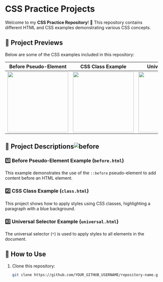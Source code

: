 # CSS Practice Projects

Welcome to my **CSS Practice Repository**! 🚀 This repository contains different HTML and CSS examples demonstrating various CSS concepts.

## 📌 Project Previews

Below are some of the CSS examples included in this repository:

| **Before Pseudo-Element** | **CSS Class Example** | **Universal Selector** |
|--------------------------|----------------------|----------------------|
| <img width="200" src="https://raw.githubusercontent.com/YOUR_GITHUB_USERNAME/YOUR_REPOSITORY/main/images/before-html-example.jpg" /> | <img width="200" src="https://raw.githubusercontent.com/YOUR_GITHUB_USERNAME/YOUR_REPOSITORY/main/images/class-html-example.jpg" /> | <img width="200" src="https://raw.githubusercontent.com/YOUR_GITHUB_USERNAME/YOUR_REPOSITORY/main/images/universal-html-example.jpg" /> |

## 📝 Project Descriptions![before](https://github.com/user-attachments/assets/78f603bf-0a6e-4b21-af66-b85c832081cf)


### **1️⃣ Before Pseudo-Element Example (`before.html`)**
This example demonstrates the use of the `::before` pseudo-element to add content before an HTML element.

### **2️⃣ CSS Class Example (`class.html`)**
This project shows how to apply styles using CSS classes, highlighting a paragraph with a blue background.

### **3️⃣ Universal Selector Example (`universal.html`)**
The universal selector (`*`) is used to apply styles to all elements in the document.

## 🚀 How to Use
1. Clone this repository:
   ```bash
   git clone https://github.com/YOUR_GITHUB_USERNAME/repository-name.git
